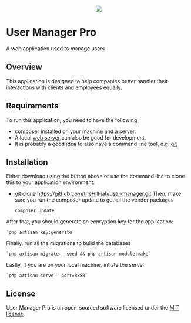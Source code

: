 <p align="center">
<img src="https://pavement.engineering.asu.edu/wp-content/uploads/2012/12/Holbrook-Asphalt-logo2-300x126.png">
</p>

# User Manager Pro

A web application used to manage users

## Overview
This application is designed to help companies better handler their interactions with clients and employees equally.

## Requirements
To run this application, you need to have the following: 
 - [composer](https://getcomposer.org/download/) installed on your machine and a server. 
 - A local [web server](http://www.wampserver.com/en/) can also be good for development. 
 - It is probably a good idea to also have a command line tool, e.g. [git](https://git-scm.com/)

## Installation
Either download using the button above or use the command line to clone this to your application environment:
- git clone https://github.com/theHilkiah/user-manager.git
Then, make sure you run the composer update to get all the vendor packages

    `composer update`

After that, you should generate an ecnryption key for the application:

    `php artisan key:generate`

Finally, run all the migrations to build the databases

    `php artisan migrate --seed && php artisan module:make`

Lastly, if you are on your local machine, intiate the server

    `php artisan serve --port=8888`


## License
User Manager Pro is an open-sourced software licensed under the [MIT license](https://opensource.org/licenses/MIT).
